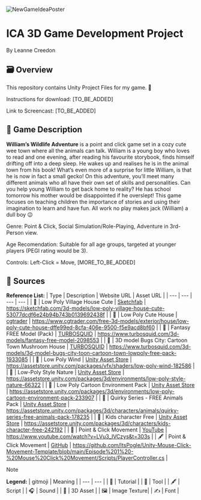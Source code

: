 ![NewGameIdeaPoster](https://github.com/LeanneCreedon/2023-GD4-3DGD-ICA_LeanneCreedon/assets/78487811/9f57efcb-1af6-44be-8bb5-0df4d2a520c3)
# ICA 3D Game Development Project
By Leanne Creedon

## 🗃️ Overview ##

This repository contains Unity Project Files for my game. 🎲

Instructions for download: [TO_BE_ADDED]

Link to Screencast: [TO_BE_ADDED]

## 📰 Game Description ##

**William’s Wildlife Adventure** is a point and click game set in a cozy cute wee town where all the animals can talk. William is a young boy who loves to read and one evening, after reading his favourite storybook, finds himself drifting off into a deep sleep. He wakes up and realises he is in the animal town from his book! What’s even more of a surprise for little William, is that he is now in fact a small gecko! On this adventure, you’ll meet many different animals who all have their own set of skills and personalities. Can you help young William to get back home to reality? He has school tomorrow his mother would be disappointed if he overslept! This game focuses on teaching children the importance of stories and using their imagination to learn and have fun. All work no play makes jack (William) a dull boy 😉

Genre: Point & Click, Social Simulation/Role-Playing, Adventure in 3rd-Person view.

Age Recomendation: Suitable for all age groups, targeted at younger players (PEGI rating would be 3).

Controls: Left-Click = Move, [MORE_TO_BE_ADDED]

## 🧵 Sources ##

**Reference List:** 
| Type | Description | Website URL | Asset URL |
| --- | --- | --- | --- |
| 🌲 | Low Poly Village House Cute | [Sketchfab](https://sketchfab.com/feed) | https://sketchfab.com/3d-models/low-poly-village-house-cute-53077dcdf6e24b94b743b0139692438f |
| 🌲 | Low Poly Cute House | [cgtrader](https://www.cgtrader.com/) | https://www.cgtrader.com/free-3d-models/exterior/house/low-poly-cute-house-dffe99ed-8cfa-406e-9500-f5e9acd8bf60 |
| 🌲 | Fantasy FREE Model (Pack) | [TURBOSQUID](https://www.turbosquid.com/) | https://www.turbosquid.com/3d-models/fantasy-free-model-2098553 |
| 🌲 | 3D model Bugs City: Cartoon Town Mushroom House | [TURBOSQUID](https://www.turbosquid.com/) | https://www.turbosquid.com/3d-models/3d-model-bugs-city-toon-cartoon-town-lowpoly-free-pack-1933085 |
| 🌲 | Low Poly Wind | [Unity Asset Store](https://assetstore.unity.com/) | https://assetstore.unity.com/packages/vfx/shaders/low-poly-wind-182586 |
| 🌲 | Low-Poly Style Nature | [Unity Asset Store](https://assetstore.unity.com/) | https://assetstore.unity.com/packages/3d/environments/low-poly-style-nature-66322 |
| 🌲 | Low Poly Cartoon Environment Pack | [Unity Asset Store](https://assetstore.unity.com/) | https://assetstore.unity.com/packages/3d/environments/low-poly-cartoon-environment-pack-233907 |
| 🌲 | Quirky Series - FREE Animals Pack | [Unity Asset Store](https://assetstore.unity.com/) | https://assetstore.unity.com/packages/3d/characters/animals/quirky-series-free-animals-pack-178235 |
| 🌲 | Kids character Free | [Unity Asset Store](https://assetstore.unity.com/) | https://assetstore.unity.com/packages/3d/characters/kids-character-free-242192 |
| 🔴 | Point & Click Movement | [YouTube](https://www.youtube.com/) | https://www.youtube.com/watch?v=LVu3_IVCzys&t=303s |
| 🖋️ | Point & Click Movement | [GitHub](https://github.com/) | https://github.com/ItsPogle/Unity-Mouse-Click-Movement-Template/blob/main/Episode%201%20-%20Mouse%20Click%20Movement/Scripts/PlayerController.cs |

> [!NOTE]
> **Legend:** 
>| gitmoji | Meaning |
>| --- | --- |
>| 🔴  | Tutorial |
>| 🔨 | Tool |
>| 🖋️ | Script |
>| 🎧 | Sound |
>| 🌲 | 3D Asset |
>| 🖼️ | Image Texture|
>| ✍️  | Font |
